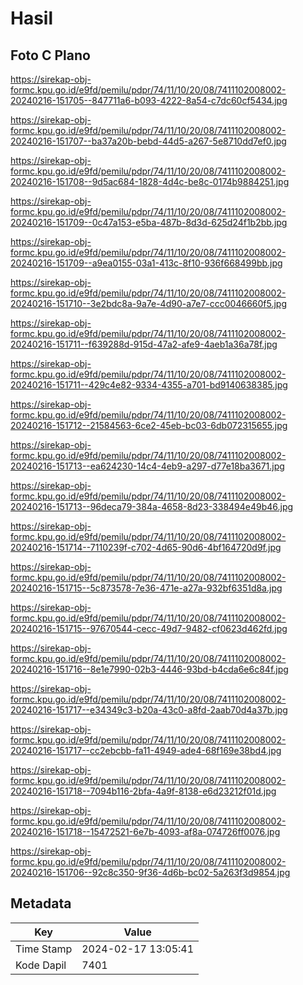 # Hasil

## Foto C Plano

https://sirekap-obj-formc.kpu.go.id/e9fd/pemilu/pdpr/74/11/10/20/08/7411102008002-20240216-151705--847711a6-b093-4222-8a54-c7dc60cf5434.jpg

https://sirekap-obj-formc.kpu.go.id/e9fd/pemilu/pdpr/74/11/10/20/08/7411102008002-20240216-151707--ba37a20b-bebd-44d5-a267-5e8710dd7ef0.jpg

https://sirekap-obj-formc.kpu.go.id/e9fd/pemilu/pdpr/74/11/10/20/08/7411102008002-20240216-151708--9d5ac684-1828-4d4c-be8c-0174b9884251.jpg

https://sirekap-obj-formc.kpu.go.id/e9fd/pemilu/pdpr/74/11/10/20/08/7411102008002-20240216-151709--0c47a153-e5ba-487b-8d3d-625d24f1b2bb.jpg

https://sirekap-obj-formc.kpu.go.id/e9fd/pemilu/pdpr/74/11/10/20/08/7411102008002-20240216-151709--a9ea0155-03a1-413c-8f10-936f668499bb.jpg

https://sirekap-obj-formc.kpu.go.id/e9fd/pemilu/pdpr/74/11/10/20/08/7411102008002-20240216-151710--3e2bdc8a-9a7e-4d90-a7e7-ccc0046660f5.jpg

https://sirekap-obj-formc.kpu.go.id/e9fd/pemilu/pdpr/74/11/10/20/08/7411102008002-20240216-151711--f639288d-915d-47a2-afe9-4aeb1a36a78f.jpg

https://sirekap-obj-formc.kpu.go.id/e9fd/pemilu/pdpr/74/11/10/20/08/7411102008002-20240216-151711--429c4e82-9334-4355-a701-bd9140638385.jpg

https://sirekap-obj-formc.kpu.go.id/e9fd/pemilu/pdpr/74/11/10/20/08/7411102008002-20240216-151712--21584563-6ce2-45eb-bc03-6db072315655.jpg

https://sirekap-obj-formc.kpu.go.id/e9fd/pemilu/pdpr/74/11/10/20/08/7411102008002-20240216-151713--ea624230-14c4-4eb9-a297-d77e18ba3671.jpg

https://sirekap-obj-formc.kpu.go.id/e9fd/pemilu/pdpr/74/11/10/20/08/7411102008002-20240216-151713--96deca79-384a-4658-8d23-338494e49b46.jpg

https://sirekap-obj-formc.kpu.go.id/e9fd/pemilu/pdpr/74/11/10/20/08/7411102008002-20240216-151714--7110239f-c702-4d65-90d6-4bf164720d9f.jpg

https://sirekap-obj-formc.kpu.go.id/e9fd/pemilu/pdpr/74/11/10/20/08/7411102008002-20240216-151715--5c873578-7e36-471e-a27a-932bf6351d8a.jpg

https://sirekap-obj-formc.kpu.go.id/e9fd/pemilu/pdpr/74/11/10/20/08/7411102008002-20240216-151715--97670544-cecc-49d7-9482-cf0623d462fd.jpg

https://sirekap-obj-formc.kpu.go.id/e9fd/pemilu/pdpr/74/11/10/20/08/7411102008002-20240216-151716--8e1e7990-02b3-4446-93bd-b4cda6e6c84f.jpg

https://sirekap-obj-formc.kpu.go.id/e9fd/pemilu/pdpr/74/11/10/20/08/7411102008002-20240216-151717--e34349c3-b20a-43c0-a8fd-2aab70d4a37b.jpg

https://sirekap-obj-formc.kpu.go.id/e9fd/pemilu/pdpr/74/11/10/20/08/7411102008002-20240216-151717--cc2ebcbb-fa11-4949-ade4-68f169e38bd4.jpg

https://sirekap-obj-formc.kpu.go.id/e9fd/pemilu/pdpr/74/11/10/20/08/7411102008002-20240216-151718--7094b116-2bfa-4a9f-8138-e6d23212f01d.jpg

https://sirekap-obj-formc.kpu.go.id/e9fd/pemilu/pdpr/74/11/10/20/08/7411102008002-20240216-151718--15472521-6e7b-4093-af8a-074726ff0076.jpg

https://sirekap-obj-formc.kpu.go.id/e9fd/pemilu/pdpr/74/11/10/20/08/7411102008002-20240216-151706--92c8c350-9f36-4d6b-bc02-5a263f3d9854.jpg


## Metadata

| Key        | Value               |
| ---------- | ------------------- |
| Time Stamp | 2024-02-17 13:05:41 |
| Kode Dapil | 7401                |



